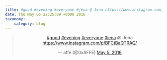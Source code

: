 ```yaml
---
title: #good #evening #everyone #jena @ Jena https://www.instagram.com/p/BFCtBaQTRAQ/
date: Thu May 05 22:25:09 +0000 2016
taxonomy:
    category: blog
---
```

<blockquote class="twitter-tweet" align="center"><p lang="in" dir="ltr"><a href="https://twitter.com/hashtag/good?src=hash">#good</a> <a href="https://twitter.com/hashtag/evening?src=hash">#evening</a> <a href="https://twitter.com/hashtag/everyone?src=hash">#everyone</a> <a href="https://twitter.com/hashtag/jena?src=hash">#jena</a> @ Jena <a href="https://www.instagram.com/p/BFCtBaQTRAQ/">https://www.instagram.com/p/BFCtBaQTRAQ/</a></p>&mdash; affe (@0xAFFE) <a href="https://twitter.com/0xAFFE/status/728349842217410563">May 5, 2016</a></blockquote>
